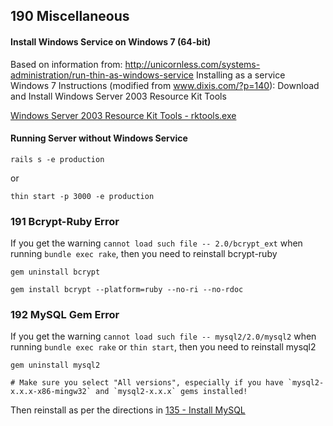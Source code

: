 ## 190 Miscellaneous

#### Install Windows Service on Windows 7 (64-bit)

Based on information from: http://unicornless.com/systems-administration/run-thin-as-windows-service
Installing as a service Windows 7 Instructions (modified from www.dixis.com/?p=140):
Download and Install Windows Server 2003 Resource Kit Tools

  [Windows Server 2003 Resource Kit Tools - rktools.exe](http://www.microsoft.com/en-us/download/details.aspx?id=17657)

#### Running Server without Windows Service

```
rails s -e production
```

or

```
thin start -p 3000 -e production
```



### 191 Bcrypt-Ruby Error

If you get the warning `cannot load such file -- 2.0/bcrypt_ext` when running `bundle exec rake`, then you need to reinstall bcrypt-ruby

```
gem uninstall bcrypt

gem install bcrypt --platform=ruby --no-ri --no-rdoc
```


### 192 MySQL Gem Error

If you get the warning `cannot load such file -- mysql2/2.0/mysql2` when running `bundle exec rake` or `thin start`, then you need to reinstall mysql2

```
gem uninstall mysql2

# Make sure you select "All versions", especially if you have `mysql2-x.x.x-x86-mingw32` and `mysql2-x.x.x` gems installed!
```

Then reinstall as per the directions in [135 - Install MySQL](https://github.com/remomueller/documentation/blob/master/windows/135-mysql.md)
